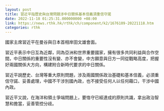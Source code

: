 ```yaml
---
layout: post
title: 習近平指歷史與台灣問題涉中日關係基本信義須重信守諾
date: 2022-11-18 01:25:31.000000000 +08:00
link: https://news.rthk.hk/rthk/ch/component/k2/1676109-20221118.htm
categories: rthk
---
```


國家主席習近平在曼谷與日本首相岸田文雄會面。

習近平表示中日互為近鄰，同為亞洲和世界重要國家，擁有很多共同利益與合作空間，中日關係的重要性沒有變、亦不會變，中方願意與日方一同從戰略高度，把握好兩國關係大方向，構建附合新時代要求的中日關係。

習近平說歷史、台灣等重大原則問題，涉及兩國關係政治基礎和基本信義，必須重信守諾、妥善處理，中國不干涉別國內政，也不接受任何人以任何藉口，干涉中國內政。

習近平又說，在海洋和領土爭端問題上，要恪守已經達成的原則共識，拿出政治智慧和擔當，妥善管控分歧。
